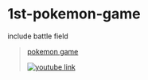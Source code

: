 # 1st-pokemon-game
include battle field

<blockquote class="imgur-embed-pub" lang="en" data-id="a/paoll2W"  ><a href="//imgur.com/a/paoll2W">pokemon game</a>

[![youtube link]([img]https://imgur.com/a/paoll2W)](https://youtu.be/tvwTLzRrv3A "youtube link")
